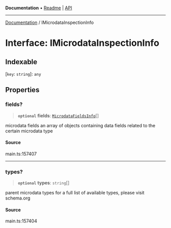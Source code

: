 **Documentation** • [Readme](../README.md) \| [API](../globals.md)

***

[Documentation](../README.md) / IMicrodataInspectionInfo

# Interface: IMicrodataInspectionInfo

## Indexable

 \[`key`: `string`\]: `any`

## Properties

### fields?

> **`optional`** **fields**: [`MicrodataFieldsInfo`](../classes/MicrodataFieldsInfo.md)[]

microdata fields
an array of objects containing data fields related to the certain microdata type

#### Source

main.ts:157407

***

### types?

> **`optional`** **types**: `string`[]

parent microdata types
for a full list of available types, please visit schema.org

#### Source

main.ts:157404
